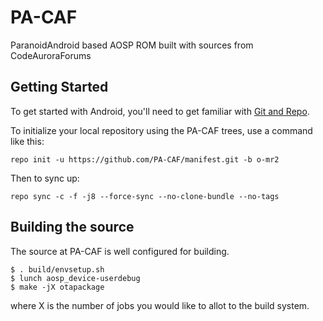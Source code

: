 PA-CAF
===========

ParanoidAndroid based AOSP ROM built with sources from CodeAuroraForums

Getting Started
---------------

To get started with Android, you'll need to get
familiar with [Git and Repo](http://source.android.com/source/using-repo.html).

To initialize your local repository using the PA-CAF trees, use a command like this:

    repo init -u https://github.com/PA-CAF/manifest.git -b o-mr2

Then to sync up:

    repo sync -c -f -j8 --force-sync --no-clone-bundle --no-tags

Building the source
---------------

The source at PA-CAF is well configured for building.

    $ . build/envsetup.sh
    $ lunch aosp_device-userdebug
    $ make -jX otapackage

where X is the number of jobs you would like to allot to the build system.

